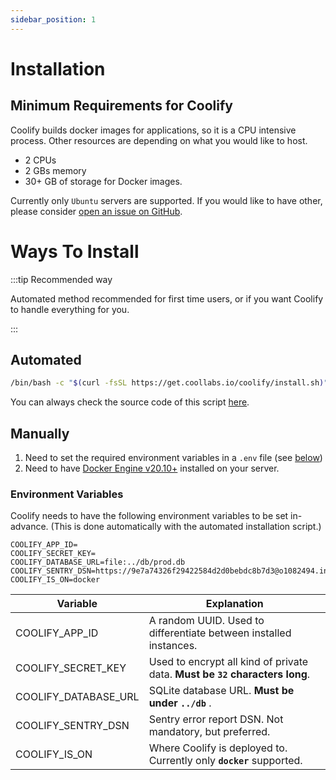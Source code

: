 ```yaml
---
sidebar_position: 1
---
```


# Installation

## Minimum Requirements for Coolify

Coolify builds docker images for applications, so it is a CPU intensive process. Other resources are depending on what you would like to host.

- 2 CPUs
- 2 GBs memory
- 30+ GB of storage for Docker images.

Currently only `Ubuntu` servers are supported. If you would like to have other, please consider [open an issue on GitHub](https://github.com/coollabsio/coolify/issues/new).

# Ways To Install
:::tip Recommended way

Automated method recommended for first time users, or if you want Coolify to handle everything for you.

:::
## Automated

```bash
/bin/bash -c "$(curl -fsSL https://get.coollabs.io/coolify/install.sh)"
```

You can always check the source code of this script [here](https://github.com/coollabsio/get.coollabs.io/blob/main/static/coolify/install.sh).

## Manually

1. Need to set the required environment variables in a `.env` file (see [below](./installation.md#environment-variables))
2. Need to have [Docker Engine v20.10+](https://docs.docker.com/engine/install/) installed on your server.

### Environment Variables

Coolify needs to have the following environment variables to be set in-advance. (This is done automatically with the automated installation script.)

```text
COOLIFY_APP_ID=
COOLIFY_SECRET_KEY=
COOLIFY_DATABASE_URL=file:../db/prod.db
COOLIFY_SENTRY_DSN=https://9e7a74326f29422584d2d0bebdc8b7d3@o1082494.ingest.sentry.io/6091062
COOLIFY_IS_ON=docker
```

| Variable             | Explanation                                                                 |
| -------------------- | --------------------------------------------------------------------------- |
| COOLIFY_APP_ID       | A random UUID. Used to differentiate between installed instances.           |
| COOLIFY_SECRET_KEY   | Used to encrypt all kind of private data. **Must be `32` characters long**. |
| COOLIFY_DATABASE_URL | SQLite database URL. **Must be under `../db`** .                            |
| COOLIFY_SENTRY_DSN   | Sentry error report DSN. Not mandatory, but preferred.                      |
| COOLIFY_IS_ON        | Where Coolify is deployed to. Currently only **`docker`** supported.        |
